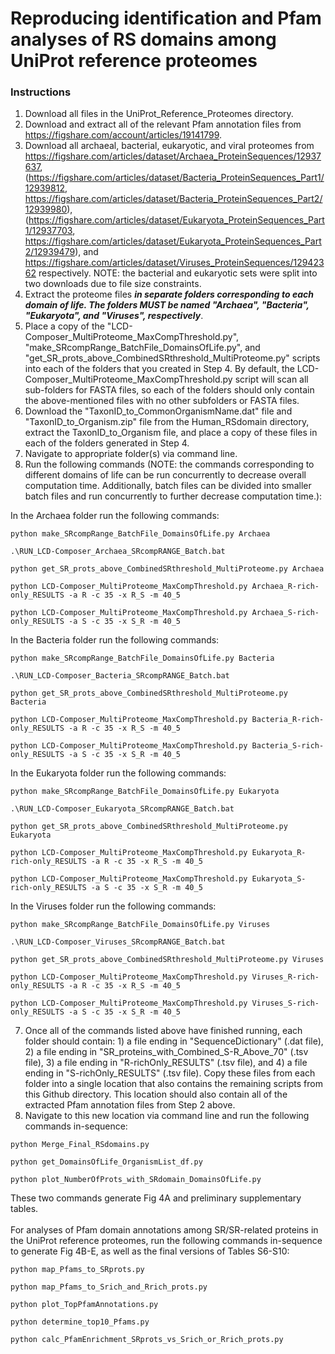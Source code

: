 # Reproducing identification and Pfam analyses of RS domains among UniProt reference proteomes

### Instructions
1. Download all files in the UniProt_Reference_Proteomes directory.
2. Download and extract all of the relevant Pfam annotation files from https://figshare.com/account/articles/19141799.
3. Download all archaeal, bacterial, eukaryotic, and viral proteomes from https://figshare.com/articles/dataset/Archaea_ProteinSequences/12937637, (https://figshare.com/articles/dataset/Bacteria_ProteinSequences_Part1/12939812, https://figshare.com/articles/dataset/Bacteria_ProteinSequences_Part2/12939980), (https://figshare.com/articles/dataset/Eukaryota_ProteinSequences_Part1/12937703, https://figshare.com/articles/dataset/Eukaryota_ProteinSequences_Part2/12939479), and https://figshare.com/articles/dataset/Viruses_ProteinSequences/12942362 respectively. NOTE: the bacterial and eukaryotic sets were split into two downloads due to file size constraints.
4. Extract the proteome files *__in separate folders corresponding to each domain of life. The folders MUST be named "Archaea", "Bacteria", "Eukaryota", and "Viruses", respectively__*.
5. Place a copy of the "LCD-Composer_MultiProteome_MaxCompThreshold.py", "make_SRcompRange_BatchFile_DomainsOfLife.py", and "get_SR_prots_above_CombinedSRthreshold_MultiProteome.py" scripts into each of the folders that you created in Step 4. By default, the LCD-Composer_MultiProteome_MaxCompThreshold.py script will scan all sub-folders for FASTA files, so each of the folders should only contain the above-mentioned files with no other subfolders or FASTA files.
6. Download the "TaxonID_to_CommonOrganismName.dat" file and "TaxonID_to_Organism.zip" file from the Human_RSdomain directory, extract the TaxonID_to_Organism file, and place a copy of these files in each of the folders generated in Step 4.
7. Navigate to appropriate folder(s) via command line.
8. Run the following commands (NOTE: the commands corresponding to different domains of life can be run concurrently to decrease overall computation time. Additionally, batch files can be divided into smaller batch files and run concurrently to further decrease computation time.):

In the Archaea folder run the following commands:
```    
python make_SRcompRange_BatchFile_DomainsOfLife.py Archaea
```

```    
.\RUN_LCD-Composer_Archaea_SRcompRANGE_Batch.bat
```

```    
python get_SR_prots_above_CombinedSRthreshold_MultiProteome.py Archaea
```

```
python LCD-Composer_MultiProteome_MaxCompThreshold.py Archaea_R-rich-only_RESULTS -a R -c 35 -x R_S -m 40_5
```

```
python LCD-Composer_MultiProteome_MaxCompThreshold.py Archaea_S-rich-only_RESULTS -a S -c 35 -x S_R -m 40_5
```

In the Bacteria folder run the following commands:
```    
python make_SRcompRange_BatchFile_DomainsOfLife.py Bacteria
```

```    
.\RUN_LCD-Composer_Bacteria_SRcompRANGE_Batch.bat
```

```    
python get_SR_prots_above_CombinedSRthreshold_MultiProteome.py Bacteria
```

```
python LCD-Composer_MultiProteome_MaxCompThreshold.py Bacteria_R-rich-only_RESULTS -a R -c 35 -x R_S -m 40_5
```

```
python LCD-Composer_MultiProteome_MaxCompThreshold.py Bacteria_S-rich-only_RESULTS -a S -c 35 -x S_R -m 40_5
```

In the Eukaryota folder run the following commands:
```    
python make_SRcompRange_BatchFile_DomainsOfLife.py Eukaryota
```

```    
.\RUN_LCD-Composer_Eukaryota_SRcompRANGE_Batch.bat
```

```    
python get_SR_prots_above_CombinedSRthreshold_MultiProteome.py Eukaryota
```

```
python LCD-Composer_MultiProteome_MaxCompThreshold.py Eukaryota_R-rich-only_RESULTS -a R -c 35 -x R_S -m 40_5
```

```
python LCD-Composer_MultiProteome_MaxCompThreshold.py Eukaryota_S-rich-only_RESULTS -a S -c 35 -x S_R -m 40_5
```

In the Viruses folder run the following commands:
```    
python make_SRcompRange_BatchFile_DomainsOfLife.py Viruses
```

```    
.\RUN_LCD-Composer_Viruses_SRcompRANGE_Batch.bat
```

```    
python get_SR_prots_above_CombinedSRthreshold_MultiProteome.py Viruses
```

```
python LCD-Composer_MultiProteome_MaxCompThreshold.py Viruses_R-rich-only_RESULTS -a R -c 35 -x R_S -m 40_5
```

```
python LCD-Composer_MultiProteome_MaxCompThreshold.py Viruses_S-rich-only_RESULTS -a S -c 35 -x S_R -m 40_5
```

7. Once all of the commands listed above have finished running, each folder should contain: 1) a file ending in "SequenceDictionary" (.dat file), 2) a file ending in "SR_proteins_with_Combined_S-R_Above_70" (.tsv file), 3) a file ending in "R-richOnly_RESULTS" (.tsv file), and 4) a file ending in "S-richOnly_RESULTS" (.tsv file). Copy these files from each folder into a single location that also contains the remaining scripts from this Github directory. This location should also contain all of the extracted Pfam annotation files from Step 2 above.
8. Navigate to this new location via command line and run the following commands in-sequence:

```    
python Merge_Final_RSdomains.py
```

```    
python get_DomainsOfLife_OrganismList_df.py
```

```    
python plot_NumberOfProts_with_SRdomain_DomainsOfLife.py
```

These two commands generate Fig 4A and preliminary supplementary tables.
</br></br>
For analyses of Pfam domain annotations among SR/SR-related proteins in the UniProt reference proteomes, run the following commands in-sequence to generate Fig 4B-E, as well as the final versions of Tables S6-S10:

```    
python map_Pfams_to_SRprots.py
```

```    
python map_Pfams_to_Srich_and_Rrich_prots.py
```

```    
python plot_TopPfamAnnotations.py
```

```
python determine_top10_Pfams.py
```

```
python calc_PfamEnrichment_SRprots_vs_Srich_or_Rrich_prots.py
```
